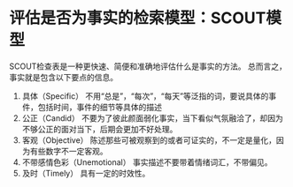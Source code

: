 # 评估是否为事实的检索模型：SCOUT模型

SCOUT检查表是一种更快速、简便和准确地评估什么是事实的方法。
总而言之，事实就是包含以下要点的信息。

1. 具体（Specific）
   不用“总是”，“每次”，“每天”等泛指的词，要说具体的事件，包括时间，事件的细节等具体的描述
2. 公正（Candid）
   不要为了彼此颜面弱化事实，当下看似气氛融洽了，却因为不够公正的面对当下，后期会更加不好处理。
3. 客观（Objective）
   陈述那些可被观察到的或者可证实的，不一定是量化，因为有些数字不一定客观。
4. 不带感情色彩（Unemotional）
   事实描述不要带着情绪词汇，不带偏见。
5. 及时（Timely）
   具有一定的时效性。
